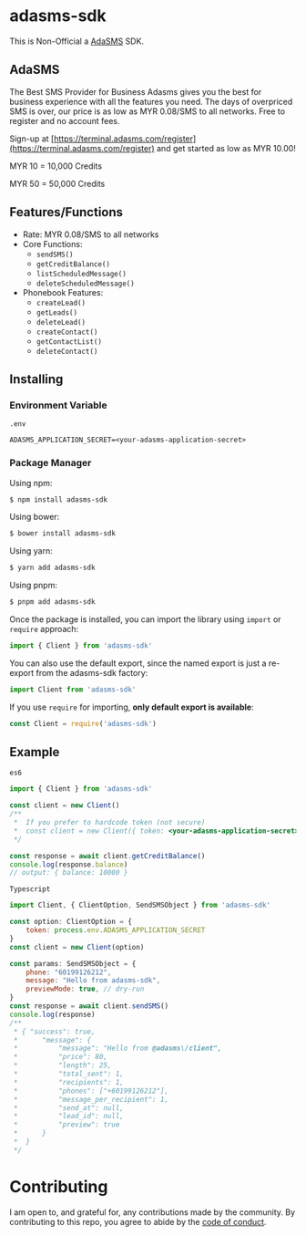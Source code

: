 # adasms-sdk
 This is Non-Official a [AdaSMS](https://adasms.com/register) SDK.

## AdaSMS
 The Best SMS Provider for Business
 Adasms gives you the best for business experience with all the features you need. The days of overpriced SMS is over, our price is as low as MYR 0.08/SMS to all networks. Free to register and no account fees.

 Sign-up at [https://terminal.adasms.com/register](https://terminal.adasms.com/register) and get started as low as  MYR 10.00!

 MYR 10 = 10,000 Credits

 MYR 50 = 50,000 Credits

## Features/Functions
- Rate: MYR 0.08/SMS to all networks
- Core Functions: 
    - `sendSMS()`
    - `getCreditBalance()`
    - `listScheduledMessage()`
    - `deleteScheduledMessage()`
- Phonebook Features:
    - `createLead()`
    - `getLeads()`
    - `deleteLead()`
    - `createContact()`
    - `getContactList()`
    - `deleteContact()`

## Installing

### Environment Variable
`.env`
```
ADASMS_APPLICATION_SECRET=<your-adasms-application-secret>
```

### Package Manager

Using npm:

```bash
$ npm install adasms-sdk
```

Using bower:

```bash
$ bower install adasms-sdk
```

Using yarn:

```bash
$ yarn add adasms-sdk
```

Using pnpm:

```bash
$ pnpm add adasms-sdk
```

Once the package is installed, you can import the library using `import` or `require` approach:

```js
import { Client } from 'adasms-sdk'
```

You can also use the default export, since the named export is just a re-export from the adasms-sdk factory:

```js
import Client from 'adasms-sdk'
````

If you use `require` for importing, **only default export is available**:

```js
const Client = require('adasms-sdk')
```

## Example
`es6`
```js
import { Client } from 'adasms-sdk'

const client = new Client()
/**
 *  If you prefer to hardcode token (not secure)
 *  const client = new Client({ token: <your-adasms-application-secret> })
 */

const response = await client.getCreditBalance()
console.log(response.balance)
// output: { balance: 10000 }
```

`Typescript`
```js
import Client, { ClientOption, SendSMSObject } from 'adasms-sdk'

const option: ClientOption = {
    token: process.env.ADASMS_APPLICATION_SECRET
}
const client = new Client(option)

const params: SendSMSObject = {
    phone: "60199126212",
    message: "Hello from adasms-sdk",
    previewMode: true, // dry-run
}
const response = await client.sendSMS()
console.log(response)
/**
 * { "success": true, 
 *      "message": {
 *          "message": "Hello from @adasms\/client",
 *          "price": 80,
 *          "length": 25,
 *          "total_sent": 1,
 *          "recipients": 1,
 *          "phones": ["+60199126212"],
 *          "message_per_recipient": 1,
 *          "send_at": null,
 *          "lead_id": null,
 *          "preview": true
 *      }
 *  }
 */ 
```

# Contributing

I am open to, and grateful for, any contributions made by the community. By contributing to this repo, you agree to abide by the [code of conduct](https://github.com/neko1101/adasms-sdk/blob/main/CODE_OF_CONDUCT.md).
